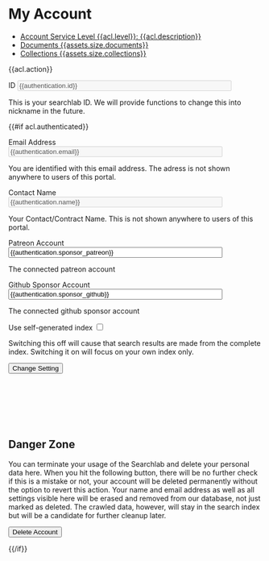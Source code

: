 # My Account

<ul class="nav nav-pills" role="tablist">
  <li role="presentation" class="active"><a href="#">Account Service Level <span class="badge">{{acl.level}}: {{acl.description}}</span></a></li>
  <li role="presentation" class="active"><a href="#">Documents <span class="badge">{{assets.size.documents}}</span></a></li>
  <li role="presentation" class="active"><a href="#">Collections <span class="badge">{{assets.size.collections}}</span></a></li>
</ul>

<p>
<div id="loginhint" class="alert alert-success"" role="alert">
  {{acl.action}}
</div>
</p>

<form action=".">

<div class="form-group">
    <label for="email">ID</label>
    <input class="form-control" name="id" id="id" type="text" size="50" maxlength="256" value="{{authentication.id}}" disabled />
    <p class="help-block">This is your searchlab ID. We will provide functions to change this into nickname in the future.</p>
</div>

{{#if acl.authenticated}}

<div class="form-group">
    <label for="email">Email Address</label>
    <input class="form-control" name="email" id="email" type="text" size="50" maxlength="256" value="{{authentication.email}}" disabled />
    <p class="help-block">You are identified with this email address. The adress is not shown anywhere to users of this portal.</p>
</div>

<div class="form-group">
    <label for="email">Contact Name</label>
    <input class="form-control" name="name" id="name" type="text" size="50" maxlength="256" value="{{authentication.name}}" disabled />
    <p class="help-block">Your Contact/Contract Name. This is not shown anywhere to users of this portal.</p>
</div>

<div class="form-group">
    <label for="email">Patreon Account</label>
    <input class="form-control" name="sponsor_patreon" id="sponsor_patreon" type="text" size="50" maxlength="256" value="{{authentication.sponsor_patreon}}" />
    <p class="help-block">The connected patreon account</p>
</div>

<div class="form-group">
    <label for="email">Github Sponsor Account</label>
    <input class="form-control" name="sponsor_github" id="sponsor_github" type="text" size="50" maxlength="256" value="{{authentication.sponsor_github}}" />
    <p class="help-block">The connected github sponsor account</p>
</div>

<div class="checkbox">
  <label>Use self-generated index</label>
  <input type="checkbox" name="self" id="self" {{#if authentication.self}}checked="true"{{/if}}>
  <p class="help-block">Switching this off will cause that search results are made from the complete index. Switching it on will focus on your own index only.</p>
</div>

<button type="submit" name="change" value="Change Setting" class="btn btn-primary"/>Change Setting</button>


<br/><br/><br/><br/><br/>

<h2>Danger Zone</h2>

<p>
You can terminate your usage of the Searchlab and delete your personal data here. When you hit the following button, there will be no further check if this is a mistake or not, your account will be deleted permanently without the option to revert this action. Your name and email address as well as all settings visible here will be erased and removed from our database, not just marked as deleted. The crawled data, however, will stay in the search index but will be a candidate for further cleanup later.
</p>

<button type="submit" name="delete" value="Delete Account" class="btn btn-danger"/>Delete Account</button>


{{/if}}

</form>